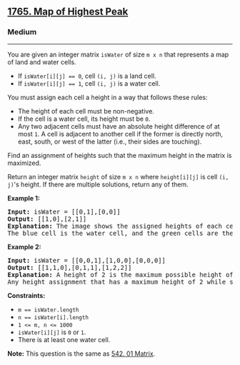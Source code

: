 ### <h2><a href="https://leetcode.com/problems/map-of-highest-peak/">1765. Map of Highest Peak</a></h2>  
<h3>Medium</h3>  
<hr>  
<div>  
<p>You are given an integer matrix <code>isWater</code> of size <code>m x n</code> that represents a map of land and water cells.</p>  

<ul>  
<li>If <code>isWater[i][j] == 0</code>, cell <code>(i, j)</code> is a land cell.</li>  
<li>If <code>isWater[i][j] == 1</code>, cell <code>(i, j)</code> is a water cell.</li>  
</ul>  

<p>You must assign each cell a height in a way that follows these rules:</p>  

<ul>  
<li>The height of each cell must be non-negative.</li>  
<li>If the cell is a water cell, its height must be <code>0</code>.</li>  
<li>Any two adjacent cells must have an absolute height difference of at most <code>1</code>. A cell is adjacent to another cell if the former is directly north, east, south, or west of the latter (i.e., their sides are touching).</li>  
</ul>  

<p>Find an assignment of heights such that the maximum height in the matrix is maximized.</p>  

<p>Return an integer matrix <code>height</code> of size <code>m x n</code> where <code>height[i][j]</code> is cell <code>(i, j)</code>'s height. If there are multiple solutions, return any of them.</p>  

<p><strong>Example 1:</strong></p>  
<pre><strong>Input:</strong> isWater = [[0,1],[0,0]]  
<strong>Output:</strong> [[1,0],[2,1]]  
<strong>Explanation:</strong> The image shows the assigned heights of each cell.  
The blue cell is the water cell, and the green cells are the land cells.  
</pre>  

<p><strong>Example 2:</strong></p>  
<pre><strong>Input:</strong> isWater = [[0,0,1],[1,0,0],[0,0,0]]  
<strong>Output:</strong> [[1,1,0],[0,1,1],[1,2,2]]  
<strong>Explanation:</strong> A height of 2 is the maximum possible height of any assignment.  
Any height assignment that has a maximum height of 2 while still meeting the rules will also be accepted.  
</pre>  

<p><strong>Constraints:</strong></p>  
<ul>  
<li><code>m == isWater.length</code></li>  
<li><code>n == isWater[i].length</code></li>  
<li><code>1 <= m, n <= 1000</code></li>  
<li><code>isWater[i][j]</code> is <code>0</code> or <code>1</code>.</li>  
<li>There is at least one water cell.</li>  
</ul>  

<p><strong>Note:</strong> This question is the same as <a href="https://leetcode.com/problems/01-matrix/">542. 01 Matrix</a>.</p>  
</div>  
